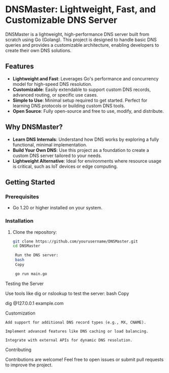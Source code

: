 # DNSMaster: Lightweight, Fast, and Customizable DNS Server

DNSMaster is a lightweight, high-performance DNS server built from scratch using Go (Golang). This project is designed to handle basic DNS queries and provides a customizable architecture, enabling developers to create their own DNS solutions.

## Features

- **Lightweight and Fast**: Leverages Go's performance and concurrency model for high-speed DNS resolution.
- **Customizable**: Easily extendable to support custom DNS records, advanced routing, or specific use cases.
- **Simple to Use**: Minimal setup required to get started. Perfect for learning DNS protocols or building custom DNS tools.
- **Open Source**: Fully open-source and free to use, modify, and distribute.

## Why DNSMaster?

- **Learn DNS Internals**: Understand how DNS works by exploring a fully functional, minimal implementation.
- **Build Your Own DNS**: Use this project as a foundation to create a custom DNS server tailored to your needs.
- **Lightweight Alternative**: Ideal for environments where resource usage is critical, such as IoT devices or edge computing.

## Getting Started

### Prerequisites
- Go 1.20 or higher installed on your system.

### Installation
1. Clone the repository:
   ```bash
   git clone https://github.com/yourusername/DNSMaster.git
   cd DNSMaster

    Run the DNS server:
    bash
    Copy

    go run main.go

Testing the Server

Use tools like dig or nslookup to test the server:
bash
Copy

dig @127.0.0.1 example.com

Customization

    Add support for additional DNS record types (e.g., MX, CNAME).

    Implement advanced features like DNS caching or load balancing.

    Integrate with external APIs for dynamic DNS resolution.

Contributing

Contributions are welcome! Feel free to open issues or submit pull requests to improve the project.

